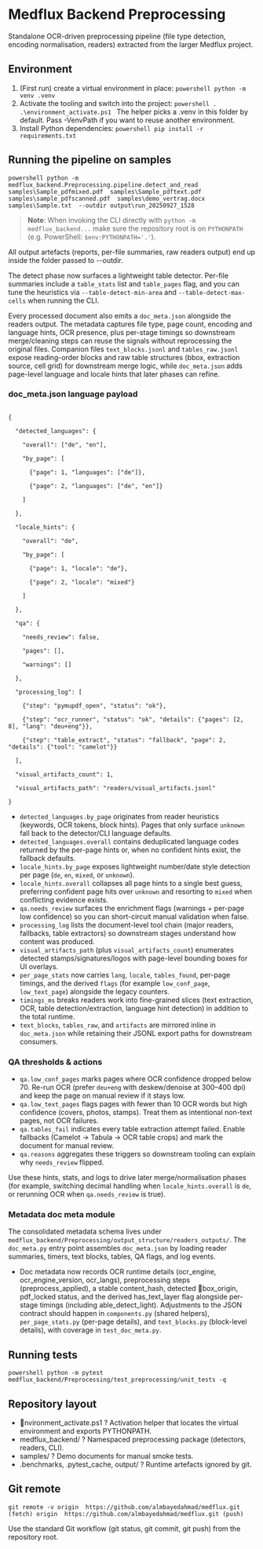 # Medflux Backend Preprocessing

Standalone OCR-driven preprocessing pipeline (file type detection, encoding normalisation, readers) extracted from the larger Medflux project.

## Environment

1. (First run) create a virtual environment in place:
   `powershell
   python -m venv .venv
   `
2. Activate the tooling and switch into the project:
   `powershell
   . .\environment_activate.ps1
   `
   The helper picks a .venv in this folder by default. Pass -VenvPath if you want to reuse another environment.
3. Install Python dependencies:
   `powershell
   pip install -r requirements.txt
   `

## Running the pipeline on samples

`powershell
python -m medflux_backend.Preprocessing.pipeline.detect_and_read 
    samples\Sample_pdfmixed.pdf 
    samples\Sample_pdftext.pdf 
    samples\sample_pdfscanned.pdf 
    samples\demo_vertrag.docx 
    samples\Sample.txt 
    --outdir output\run_20250927_1528
`
> **Note**: When invoking the CLI directly with `python -m medflux_backend...` make sure the repository root is on `PYTHONPATH` (e.g. PowerShell: `$env:PYTHONPATH='.'`).

All output artefacts (reports, per-file summaries, raw readers output) end up inside the folder passed to --outdir.

The detect phase now surfaces a lightweight table detector. Per-file summaries include a `table_stats` list and `table_pages` flag,
and you can tune the heuristics via `--table-detect-min-area` and `--table-detect-max-cells` when running the CLI.

Every processed document also emits a `doc_meta.json` alongside the readers output. The metadata captures file type, page count, encoding and language hints, OCR presence, plus per-stage timings so downstream merge/cleaning steps can reuse the signals without reprocessing the original files. Companion files `text_blocks.jsonl` and `tables_raw.jsonl` expose reading-order blocks and raw table structures (bbox, extraction source, cell grid) for downstream merge logic, while `doc_meta.json` adds page-level language and locale hints that later phases can refine.

### doc_meta.json language payload

```

{

  "detected_languages": {

    "overall": ["de", "en"],

    "by_page": [

      {"page": 1, "languages": ["de"]},

      {"page": 2, "languages": ["de", "en"]}

    ]

  },

  "locale_hints": {

    "overall": "de",

    "by_page": [

      {"page": 1, "locale": "de"},

      {"page": 2, "locale": "mixed"}

    ]

  },

  "qa": {

    "needs_review": false,

    "pages": [],

    "warnings": []

  },

  "processing_log": [

    {"step": "pymupdf_open", "status": "ok"},

    {"step": "ocr_runner", "status": "ok", "details": {"pages": [2, 8], "lang": "deu+eng"}},

    {"step": "table_extract", "status": "fallback", "page": 2, "details": {"tool": "camelot"}}

  ],

  "visual_artifacts_count": 1,

  "visual_artifacts_path": "readers/visual_artifacts.jsonl"

}

```

- `detected_languages.by_page` originates from reader heuristics (keywords, OCR tokens, block hints). Pages that only surface `unknown` fall back to the detector/CLI language defaults.
- `detected_languages.overall` contains deduplicated language codes returned by the per-page hints or, when no confident hints exist, the fallback defaults.
- `locale_hints.by_page` exposes lightweight number/date style detection per page (`de`, `en`, `mixed`, or `unknown`).
- `locale_hints.overall` collapses all page hints to a single best guess, preferring confident page hits over `unknown` and resorting to `mixed` when conflicting evidence exists.
- `qa.needs_review` surfaces the enrichment flags (warnings + per-page low confidence) so you can short-circuit manual validation when false.
- `processing_log` lists the document-level tool chain (major readers, fallbacks, table extractors) so downstream stages understand how content was produced.
- `visual_artifacts_path` (plus `visual_artifacts_count`) enumerates detected stamps/signatures/logos with page-level bounding boxes for UI overlays.
- `per_page_stats` now carries `lang`, `locale`, `tables_found`, per-page timings, and the derived `flags` (for example `low_conf_page`, `low_text_page`) alongside the legacy counters.
- `timings_ms` breaks readers work into fine-grained slices (text extraction, OCR, table detection/extraction, language hint detection) in addition to the total runtime.
- `text_blocks`, `tables_raw`, and `artifacts` are mirrored inline in `doc_meta.json` while retaining their JSONL export paths for downstream consumers.

### QA thresholds & actions

- `qa.low_conf_pages` marks pages where OCR confidence dropped below 70. Re-run OCR (prefer `deu+eng` with deskew/denoise at 300–400 dpi) and keep the page on manual review if it stays low.
- `qa.low_text_pages` flags pages with fewer than 10 OCR words but high confidence (covers, photos, stamps). Treat them as intentional non-text pages, not OCR failures.
- `qa.tables_fail` indicates every table extraction attempt failed. Enable fallbacks (Camelot → Tabula → OCR table crops) and mark the document for manual review.
- `qa.reasons` aggregates these triggers so downstream tooling can explain why `needs_review` flipped.


Use these hints, stats, and logs to drive later merge/normalisation phases (for example, switching decimal handling when `locale_hints.overall` is `de`, or rerunning OCR when `qa.needs_review` is true).


### Metadata doc meta module

The consolidated metadata schema lives under `medflux_backend/Preprocessing/output_structure/readers_outputs/`.
The `doc_meta.py` entry point assembles `doc_meta.json` by loading reader summaries, timers, text blocks, tables, QA flags, and log events.
- Doc metadata now records OCR runtime details (ocr_engine, ocr_engine_version, ocr_langs), preprocessing steps (preprocess_applied), a stable content_hash, detected box_origin, pdf_locked status, and the derived has_text_layer flag alongside per-stage timings (including 	able_detect_light).
Adjustments to the JSON contract should happen in `components.py` (shared helpers), `per_page_stats.py` (per-page details), and `text_blocks.py` (block-level details), with coverage in `test_doc_meta.py`.

## Running tests

`powershell
python -m pytest medflux_backend/Preprocessing/test_preprocessing/unit_tests -q
`

## Repository layout

- nvironment_activate.ps1 ? Activation helper that locates the virtual environment and exports PYTHONPATH.
- medflux_backend/ ? Namespaced preprocessing package (detectors, readers, CLI).
- samples/ ? Demo documents for manual smoke tests.
- .benchmarks, .pytest_cache, output/ ? Runtime artefacts ignored by git.

## Git remote

`
git remote -v
origin  https://github.com/almbayedahmad/medflux.git (fetch)
origin  https://github.com/almbayedahmad/medflux.git (push)
`

Use the standard Git workflow (git status, git commit, git push) from the repository root.
